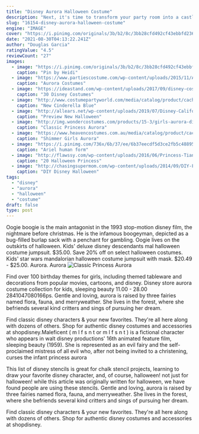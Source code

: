 ```yaml
---
title: "Disney Aurora Halloween Costume"
description: "Next, it's time to transform your party room into a castle with our birthday balloons and disney princess party decorations that feature all of her favorite disney princesses. Hang powder pink paper"
slug: "16154-disney-aurora-halloween-costume"
engine: "IMAGE"
cover: "https://i.pinimg.com/originals/3b/b2/8c/3bb28cfd492cf43ebbfd236c5f0f9ec2.jpg"
date: "2021-08-30T04:13:22.241Z"
author: "Douglas Garcia"
ratingValue: "4.5"
reviewCount: "27"
images:
  - image: "https://i.pinimg.com/originals/3b/b2/8c/3bb28cfd492cf43ebbfd236c5f0f9ec2.jpg"
    caption: "Pin by Heidi"
  - image: "https://www.partiescostume.com/wp-content/uploads/2015/11/Aurora-Costume-for-Women.jpg"
    caption: "Aurora Costumes"
  - image: "https://ideastand.com/wp-content/uploads/2017/09/disney-costumes/26-disney-halloween-costume-diy.jpg"
    caption: "30 Disney Costumes"
  - image: "http://www.costumepartyworld.com/media/catalog/product/cache/1/image/650x/040ec09b1e35df139433887a97daa66f/h/l/hlw-newcinderella-blue.jpg"
    caption: "New Cinderella Blue"
  - image: "http://allears.net/wp-content/uploads/2019/07/Disney-California-Adventure-DCA-Oogie-Boogie-Halloween-Bash-Villainous-World-of-Color-2019-003.jpg"
    caption: "Preview New Halloween"
  - image: "http://img.wondercostumes.com/products/15-3/girls-aurora-disney-dress-costume.jpg"
    caption: "Classic Princess Aurora"
  - image: "https://www.heavencostumes.com.au/media/catalog/product/cache/afad95d7734d2fa6d0a8ba78597182b7/k/-/k-rub-3003-sleeping-beauty-girls-aurora-disney-princess-book-week-costume-1200_2.jpg"
    caption: "Shimmer Girls Aurora"
  - image: "https://i.pinimg.com/736x/6b/37/ee/6b37eecdf5d3ce2fb5c48895a47d6002.jpg"
    caption: "Ariel human form"
  - image: "http://flawssy.com/wp-content/uploads/2016/06/Princess-Tiana-Adult-Halloween-Costume.jpg"
    caption: "20 Halloween Princess"
  - image: "http://chasingsupermom.com/wp-content/uploads/2014/09/DIY-Frozen-Costume-Anna.jpg"
    caption: "DIY Disney Halloween"
tags:
  - "disney"
  - "aurora"
  - "halloween"
  - "costume"
draft: false
type: post
---
```


Oogie boogie is the main antagonist in the 1993 stop-motion disney film, the nightmare before christmas. He is the infamous boogeyman, depicted as a bug-filled burlap sack with a penchant for gambling. Oogie lives on the outskirts of halloween. Kids' deluxe disney descendants mal halloween costume jumpsuit. $35.00. Save 20% off on select halloween costumes. Kids' star wars mandalorian halloween costume jumpsuit with mask. $20.49 - $25.00.  Aurora. Aurora
![Classic Princess Aurora](http://img.wondercostumes.com/products/15-3/girls-aurora-disney-dress-costume.jpg "Classic Princess Aurora")

Find over 100 birthday themes for girls, including themed tableware and decorations from popular movies, cartoons, and disney. Disney store aurora costume collection for kids, sleeping beauty 11.00 - 28.00 2841047080166ps. Gentle and loving, aurora is raised by three fairies named flora, fauna, and merryweather. She lives in the forest, where she befriends several kind critters and sings of pursuing her dream.
<!--inArticleAds-->

<!--galleryOne-->

Find classic disney characters & your new favorites. They're all here along with dozens of others. Shop for authentic disney costumes and accessories at shopdisney.Maleficent ( m   l  f  s n t  or  m   l  f  s n t ) is a fictional character who appears in walt disney productions' 16th animated feature film, sleeping beauty (1959). She is represented as an evil fairy and the self-proclaimed mistress of all evil who, after not being invited to a christening, curses the infant princess aurora
<!--inArticleAds-->

<!--galleryTwo-->

This list of disney stencils is great for chalk stencil projects, learning to draw your favorite disney character, and, of course, halloween! not just for halloween! while this article was originally written for halloween, we have found people are using these stencils. Gentle and loving, aurora is raised by three fairies named flora, fauna, and merryweather. She lives in the forest, where she befriends several kind critters and sings of pursuing her dream.
<!--galleryThree-->

Find classic disney characters & your new favorites. They're all here along with dozens of others. Shop for authentic disney costumes and accessories at shopdisney.